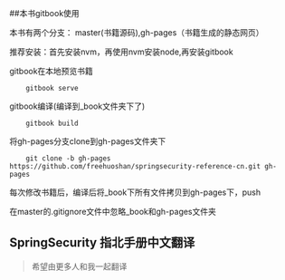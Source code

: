 ##本书gitbook使用

本书有两个分支： master(书籍源码),gh-pages（书籍生成的静态网页）

推荐安装：首先安装nvm，再使用nvm安装node,再安装gitbook

gitbook在本地预览书籍

        gitbook serve

gitbook编译(编译到_book文件夹下了)

        gitbook build
        

将gh-pages分支clone到gh-pages文件夹下

        git clone -b gh-pages https://github.com/freehuoshan/springsecurity-reference-cn.git gh-pages
        
        
每次修改书籍后，编译后将_book下所有文件拷贝到gh-pages下，push

在master的.gitignore文件中忽略_book和gh-pages文件夹

## SpringSecurity 指北手册中文翻译


> 希望由更多人和我一起翻译

